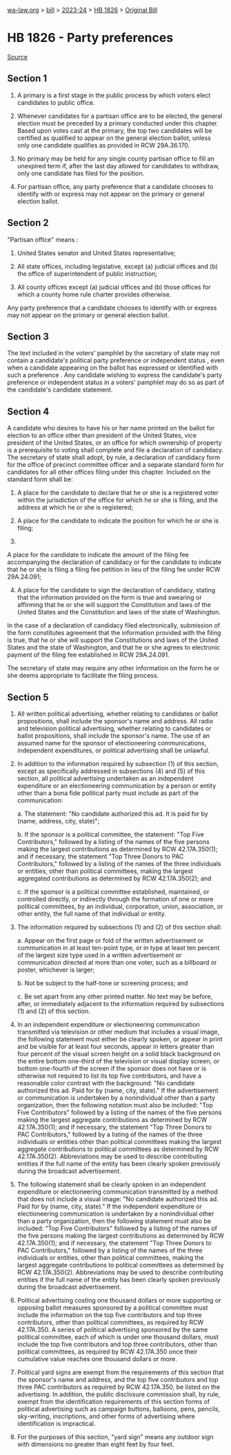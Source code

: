 [wa-law.org](/) > [bill](/bill/) > [2023-24](/bill/2023-24/) > [HB 1826](/bill/2023-24/hb/1826/) > [Original Bill](/bill/2023-24/hb/1826/1/)

# HB 1826 - Party preferences

[Source](http://lawfilesext.leg.wa.gov/biennium/2023-24/Pdf/Bills/House%20Bills/1826.pdf)

## Section 1
1. A primary is a first stage in the public process by which voters elect candidates to public office.

2. Whenever candidates for a partisan office are to be elected, the general election must be preceded by a primary conducted under this chapter. Based upon votes cast at the primary, the top two candidates will be certified as qualified to appear on the general election ballot, unless only one candidate qualifies as provided in RCW 29A.36.170.

3. No primary may be held for any single county partisan office to fill an unexpired term if, after the last day allowed for candidates to withdraw, only one candidate has filed for the position.

4. For partisan office, any party preference that a candidate chooses to identify with or express may not appear on the primary or general election ballot.

## Section 2
"Partisan office" means :

1. United States senator and United States representative;

2. All state offices, including legislative, except (a) judicial offices and (b) the office of superintendent of public instruction;

3. All county offices except (a) judicial offices and (b) those offices for which a county home rule charter provides otherwise.

Any party preference that a candidate chooses to identify with or express may not appear on the primary or general election ballot.

## Section 3
The text included in the voters' pamphlet by the secretary of state may not contain a candidate's political party preference or independent status , even when a candidate appearing on the ballot has expressed or identified with such a preference . Any candidate wishing to express the candidate's party preference or independent status in a voters' pamphlet may do so as part of the candidate's candidate statement.

## Section 4
A candidate who desires to have his or her name printed on the ballot for election to an office other than president of the United States, vice president of the United States, or an office for which ownership of property is a prerequisite to voting shall complete and file a declaration of candidacy. The secretary of state shall adopt, by rule, a declaration of candidacy form for the office of precinct committee officer and a separate standard form for candidates for all other offices filing under this chapter. Included on the standard form shall be:

1. A place for the candidate to declare that he or she is a registered voter within the jurisdiction of the office for which he or she is filing, and the address at which he or she is registered;

2. A place for the candidate to indicate the position for which he or she is filing;

3.

A place for the candidate to indicate the amount of the filing fee accompanying the declaration of candidacy or for the candidate to indicate that he or she is filing a filing fee petition in lieu of the filing fee under RCW 29A.24.091;

4. A place for the candidate to sign the declaration of candidacy, stating that the information provided on the form is true and swearing or affirming that he or she will support the Constitution and laws of the United States and the Constitution and laws of the state of Washington.

In the case of a declaration of candidacy filed electronically, submission of the form constitutes agreement that the information provided with the filing is true, that he or she will support the Constitutions and laws of the United States and the state of Washington, and that he or she agrees to electronic payment of the filing fee established in RCW 29A.24.091.

The secretary of state may require any other information on the form he or she deems appropriate to facilitate the filing process.

## Section 5
1. All written political advertising, whether relating to candidates or ballot propositions, shall include the sponsor's name and address. All radio and television political advertising, whether relating to candidates or ballot propositions, shall include the sponsor's name. The use of an assumed name for the sponsor of electioneering communications, independent expenditures, or political advertising shall be unlawful.

2. In addition to the information required by subsection (1) of this section, except as specifically addressed in subsections (4) and (5) of this section, all political advertising undertaken as an independent expenditure or an electioneering communication by a person or entity other than a bona fide political party must include as part of the communication:

    a. The statement: "No candidate authorized this ad. It is paid for by (name, address, city, state)";

    b. If the sponsor is a political committee, the statement: "Top Five Contributors," followed by a listing of the names of the five persons making the largest contributions as determined by RCW 42.17A.350(1); and if necessary, the statement "Top Three Donors to PAC Contributors," followed by a listing of the names of the three individuals or entities, other than political committees, making the largest aggregated contributions as determined by RCW 42.17A.350(2); and

    c. If the sponsor is a political committee established, maintained, or controlled directly, or indirectly through the formation of one or more political committees, by an individual, corporation, union, association, or other entity, the full name of that individual or entity.

3. The information required by subsections (1) and (2) of this section shall:

    a. Appear on the first page or fold of the written advertisement or communication in at least ten-point type, or in type at least ten percent of the largest size type used in a written advertisement or communication directed at more than one voter, such as a billboard or poster, whichever is larger;

    b. Not be subject to the half-tone or screening process; and

    c. Be set apart from any other printed matter. No text may be before, after, or immediately adjacent to the information required by subsections (1) and (2) of this section.

4. In an independent expenditure or electioneering communication transmitted via television or other medium that includes a visual image, the following statement must either be clearly spoken, or appear in print and be visible for at least four seconds, appear in letters greater than four percent of the visual screen height on a solid black background on the entire bottom one-third of the television or visual display screen, or bottom one-fourth of the screen if the sponsor does not have or is otherwise not required to list its top five contributors, and have a reasonable color contrast with the background: "No candidate authorized this ad. Paid for by (name, city, state)." If the advertisement or communication is undertaken by a nonindividual other than a party organization, then the following notation must also be included: "Top Five Contributors" followed by a listing of the names of the five persons making the largest aggregate contributions as determined by RCW 42.17A.350(1); and if necessary, the statement "Top Three Donors to PAC Contributors," followed by a listing of the names of the three individuals or entities other than political committees making the largest aggregate contributions to political committees as determined by RCW 42.17A.350(2). Abbreviations may be used to describe contributing entities if the full name of the entity has been clearly spoken previously during the broadcast advertisement.

5. The following statement shall be clearly spoken in an independent expenditure or electioneering communication transmitted by a method that does not include a visual image: "No candidate authorized this ad. Paid for by (name, city, state)." If the independent expenditure or electioneering communication is undertaken by a nonindividual other than a party organization, then the following statement must also be included: "Top Five Contributors" followed by a listing of the names of the five persons making the largest contributions as determined by RCW 42.17A.350(1); and if necessary, the statement "Top Three Donors to PAC Contributors," followed by a listing of the names of the three individuals or entities, other than political committees, making the largest aggregate contributions to political committees as determined by RCW 42.17A.350(2). Abbreviations may be used to describe contributing entities if the full name of the entity has been clearly spoken previously during the broadcast advertisement.

6. Political advertising costing one thousand dollars or more supporting or opposing ballot measures sponsored by a political committee must include the information on the top five contributors and top three contributors, other than political committees, as required by RCW 42.17A.350. A series of political advertising sponsored by the same political committee, each of which is under one thousand dollars, must include the top five contributors and top three contributors, other than political committees, as required by RCW 42.17A.350 once their cumulative value reaches one thousand dollars or more.

7. Political yard signs are exempt from the requirements of this section that the sponsor's name and address, and the top five contributors and top three PAC contributors as required by RCW 42.17A.350, be listed on the advertising. In addition, the public disclosure commission shall, by rule, exempt from the identification requirements of this section forms of political advertising such as campaign buttons, balloons, pens, pencils, sky-writing, inscriptions, and other forms of advertising where identification is impractical.

8. For the purposes of this section, "yard sign" means any outdoor sign with dimensions no greater than eight feet by four feet.
